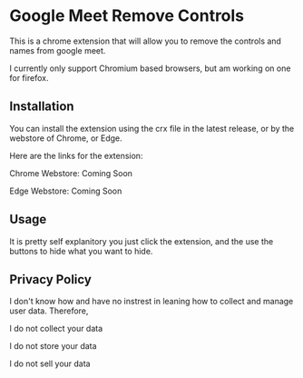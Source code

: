 # Google Meet Remove Controls

This is a chrome extension that will allow you to remove the controls and names from google meet.

I currently only support Chromium based browsers, but am working on one for firefox.

## Installation

You can install the extension using the crx file in the latest release, or by the webstore of Chrome,  or Edge. 

Here are the links for the extension:

Chrome Webstore: Coming Soon

Edge Webstore: Coming Soon

## Usage

It is pretty self explanitory you just click the extension, and the use the buttons to hide what you want to hide.

## Privacy Policy

I don't know how and have no instrest in leaning how to collect and manage user data. Therefore, 

I do not collect your data

I do not store your data

I do not sell your data

